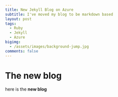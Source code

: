 ```yaml
---
title: New Jekyll Blog on Azure
subtitle: I've moved my blog to be markdown based
layout: post
tags:
  - Ruby
  - Jekyll
  - Azure
bigimg:
  - /assets/images/background-jump.jpg
comments: false
---
```


# The new blog
here is the **new blog**


